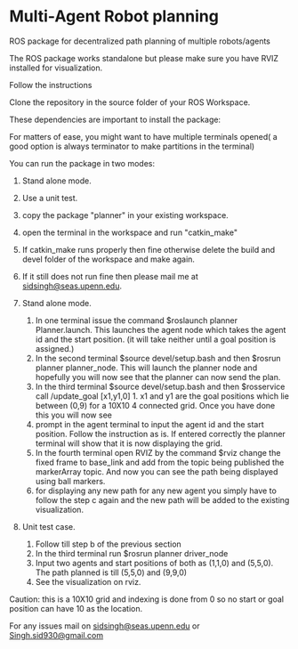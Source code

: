 # Multi-Agent Robot planning
ROS package for decentralized path planning of multiple robots/agents

The ROS package works standalone but please make sure you have RVIZ installed for visualization. 

Follow the instructions 



Clone the repository in the source folder of your ROS Workspace. 

These dependencies are important to install the package: 

For matters of ease, you might want to have multiple terminals opened( a good option is always terminator to make partitions in the terminal)

You can run the package in two modes: 
1. Stand alone mode.
2. Use a unit test. 

1. copy the package "planner" in your existing workspace. 
2. open the terminal in the workspace and run "catkin_make"
3. If catkin_make runs properly then fine otherwise delete the build and devel folder of the workspace and make again. 
4. If it still does not run fine then please mail me at sidsingh@seas.upenn.edu. 

1. Stand alone mode. 

	1. In one terminal issue the command $roslaunch planner Planner.launch. This launches the agent node which takes the agent id and the start position. (it will take neither until a goal position is assigned.)
	2. In the second terminal $source devel/setup.bash and then $rosrun planner planner_node. This will launch the planner node and hopefully you will now see that the planner can now send the plan.
	3. In the third terminal $source devel/setup.bash and then $rosservice call /update_goal [x1,y1,0] 1. x1 and y1 are the goal positions which lie between (0,9) for a 10X10 4 connected grid. Once you have done this you will now see 
	4. prompt in the agent terminal to input the agent id and the start position. Follow the instruction as is. If entered correctly the planner terminal will show that it is now displaying the grid. 
	5. In the fourth terminal open RVIZ by the command $rviz change the fixed frame to base_link and add from the topic being published the markerArray topic. And now you can see the path being displayed using ball markers. 
	6. for displaying any new path for any new agent you simply have to follow the step c again and the new path will be added to the existing visualization. 

2. Unit test case. 
	1. Follow till step b of the previous section
	2. In the third terminal run $rosrun planner driver_node
	3. Input two agents and start positions of both as (1,1,0) and (5,5,0). The path planned is till (5,5,0) and (9,9,0)
	4. See the visualization on rviz. 

Caution: this is a 10X10 grid and indexing is done from 0 so no start or goal position can have 10 as the location. 



For any issues mail on sidsingh@seas.upenn.edu or Singh.sid930@gmail.com



